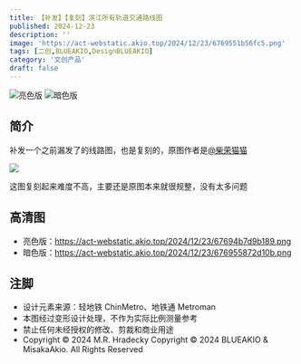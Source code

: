 ```yaml
---
title: 【补发】【复刻】滨江所有轨道交通路线图
published: 2024-12-23
description: ''
image: 'https://act-webstatic.akio.top/2024/12/23/6769551b56fc5.png'
tags: [二创,BLUEAKIO,DesignBLUEAKIO]
category: '文创产品'
draft: false 
---
```

![](https://act-webstatic.akio.top/2024/12/23/676954bbb4e63.png '亮色版')
![](https://act-webstatic.akio.top/2024/12/23/676955872d10b.png '暗色版')

## 简介
补发一个之前漏发了的线路图，也是复刻的，原图作者是[@柴荣猫猫](https://space.bilibili.com/1634064378)

![](https://act-webstatic.akio.top/2024/12/23/67694b4361010.png)

这图复刻起来难度不高，主要还是原图本来就很规整，没有太多问题

## 高清图
- 亮色版：https://act-webstatic.akio.top/2024/12/23/67694b7d9b189.png
- 暗色版：https://act-webstatic.akio.top/2024/12/23/676955872d10b.png

## 注脚
- 设计元素来源：轻地铁 ChinMetro、地铁通 Metroman
- 本图经过变形设计处理，不作为实际比例测量参考
- 禁止任何未经授权的修改、剪裁和商业用途
- Copyright © 2024 M.R. Hradecky Copyright © 2024 BLUEAKIO & MisakaAkio. All Rights Reserved